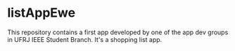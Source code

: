 # listAppEwe
This repository contains a first app developed by one of the app dev groups in UFRJ IEEE Student Branch. It's a shopping list app.
